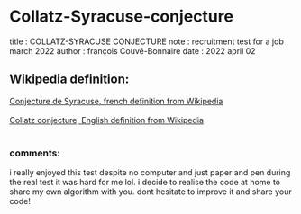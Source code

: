 # Collatz-Syracuse-conjecture

title       : COLLATZ-SYRACUSE CONJECTURE
note        : recruitment test for a job march 2022
author      : françois Couvé-Bonnaire
date        : 2022 april 02

## Wikipedia definition:
<a href="https://fr.wikipedia.org/wiki/Conjecture_de_Syracuse" target="_blank">Conjecture de Syracuse, french definition from Wikipedia</a></br></br>
<a href="https://fr.wikipedia.org/wiki/Conjecture_de_Syracuse" target="_blank">Collatz conjecture, English definition from Wikipedia</a></br></br>

### comments:
i really enjoyed this test despite no computer and just paper and pen during the real test it was hard for me lol.
i decide to realise the code at home to share my own algorithm with you.
dont hesitate to improve it and share your code! 